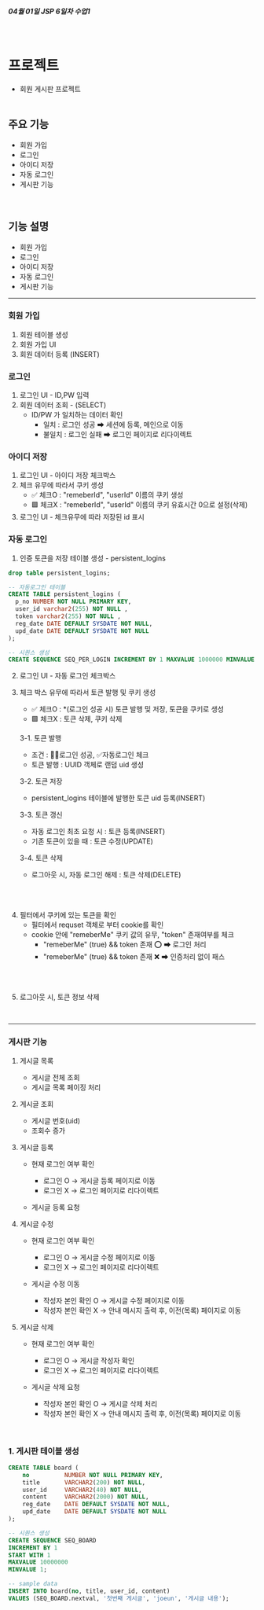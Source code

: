  **<h5>04월 01일 JSP 6일차 수업1</h5>** <br>

# 프로젝트
- 회원 게시판 프로젝트
<br><br>
## 주요 기능
- 회원 가입
- 로그인
- 아이디 저장
- 자동 로그인
- 게시판 기능

<br>

## 기능 설명

- 회원 가입
- 로그인
- 아이디 저장
- 자동 로그인
- 게시판 기능
---

### 회원 가입
1. 회원 테이블 생성
2. 회원 가입 UI 
3. 회원 데이터 등록 (INSERT)

### 로그인
1. 로그인 UI - ID,PW 입력 
2. 회원 데이터 조회 - (SELECT)
    * ID/PW 가 일치하는 데이터 확인
        - 일치  : 로그인 성공   ➡ 세션에 등록, 메인으로 이동
        - 불일치 : 로그인 실패  ➡ 로그인 페이지로 리다이렉트
### 아이디 저장
1. 로그인 UI - 아이디 저장 체크박스
2. 체크 유무에 따라서 쿠키 생성
    - ✅ 체크O : "remeberId", "userId" 이름의 쿠키 생성
    - 🟩 체크X : "remeberId", "userId" 이름의 쿠키 유효시간 0으로 설정(삭제)
3. 로그인 UI - 체크유무에 따라 저장된 id 표시

### 자동 로그인
1. 인증 토큰을 저장 테이블 생성 - persistent_logins
```sql
drop table persistent_logins;

-- 자동로그인 테이블
CREATE TABLE persistent_logins (
  p_no NUMBER NOT NULL PRIMARY KEY,
  user_id varchar2(255) NOT NULL ,
  token varchar2(255) NOT NULL ,
  reg_date DATE DEFAULT SYSDATE NOT NULL, 
  upd_date DATE DEFAULT SYSDATE NOT NULL
);

-- 시퀀스 생성
CREATE SEQUENCE SEQ_PER_LOGIN INCREMENT BY 1 MAXVALUE 1000000 MINVALUE 1 CACHE 20;
```
2. 로그인 UI - 자동 로그인 체크박스 
3. 체크 박스 유무에 따라서 토큰 발행 및 쿠키 생성
    - ✅ 체크O : *(로그인 성공 시) 토큰 발행 및 저장, 토큰을 쿠키로 생성
    - 🟩 체크X : 토큰 삭제, 쿠키 삭제

    3-1. 토큰 발행
    - 조건 : 👩‍💼로그인 성공, ✅자동로그인 체크
    - 토큰 발행 : UUID 객체로 랜덤 uid 생성

    3-2. 토큰 저장
    - persistent_logins 테이블에 발행한 토큰 uid 등록(INSERT)

    3-3. 토큰 갱신
    - 자동 로그인 최초 요청 시  : 토큰 등록(INSERT)
    - 기존 토큰이 있을 때       : 토큰 수정(UPDATE)

    3-4. 토큰 삭제
    - 로그아웃 시, 자동 로그인 해제 : 토큰 삭제(DELETE)

<br><br>

4. 필터에서 쿠키에 있는 토큰을 확인
    - 필터에서 requset 객체로 부터 cookie를 확인
    - cookie 안에 "remeberMe" 쿠키 값의 유무, "token" 존재여부를 체크
        - "remeberMe" (true) && token 존재 ⭕ ➡ 로그인 처리
        - "remeberMe" (true) && token 존재 ❌ ➡ 인증처리 없이 패스

<br><br>

5. 로그아웃 시, 토큰 정보 삭제

<br><hr>

### 게시판 기능

1. 게시글 목록
	- 게시글 전체 조회
	- 게시글 목록 페이징 처리

2. 게시글 조회
	- 게시글 번호(uid)
	- 조회수 증가

3. 게시글 등록
	- 현재 로그인 여부 확인
		- 로그인 O -> 게시글 등록 페이지로 이동
		- 로그인 X -> 로그인 페이지로 리다이렉트

	- 게시글 등록 요청

4. 게시글 수정
	- 현재 로그인 여부 확인
		- 로그인 O -> 게시글 수정 페이지로 이동
		- 로그인 X -> 로그인 페이지로 리다이렉트

	- 게시글 수정 이동
		- 작성자 본인 확인 O -> 게시글 수정 페이지로 이동
		- 작성자 본인 확인 X -> 안내 메시지 출력 후, 이전(목록) 페이지로 이동

5. 게시글 삭제
	- 현재 로그인 여부 확인
		- 로그인 O -> 게시글 작성자 확인
		- 로그인 X -> 로그인 페이지로 리다이렉트
	
	- 게시글 삭제 요청
		- 작성자 본인 확인 O -> 게시글 삭제 처리
		- 작성자 본인 확인 X -> 안내 메시지 출력 후, 이전(목록) 페이지로 이동


<br>

### 1. 게시판 테이블 생성
```sql
CREATE TABLE board (
	no 			NUMBER NOT NULL PRIMARY KEY,
	title 		VARCHAR2(200) NOT NULL,
	user_id		VARCHAR2(40) NOT NULL,
	content		VARCHAR2(2000) NOT NULL,
	reg_date	DATE DEFAULT SYSDATE NOT NULL,
	upd_date	DATE DEFAULT SYSDATE NOT NULL
);

-- 시퀀스 생성
CREATE SEQUENCE SEQ_BOARD 
INCREMENT BY 1
START WITH 1
MAXVALUE 10000000
MINVALUE 1;

-- sample data
INSERT INTO board(no, title, user_id, content)
VALUES (SEQ_BOARD.nextval, '첫번째 게시글', 'joeun', '게시글 내용');
```